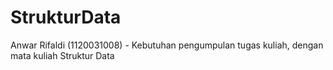# StrukturData
Anwar Rifaldi (1120031008) - Kebutuhan pengumpulan tugas kuliah, dengan mata kuliah Struktur Data
